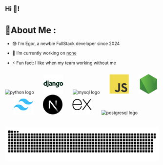 <h2 align="left">Hi 👋!</h2>

# 💫About Me :
- 😎 I'm Egor, a newbie FullStack developer since 2024

- 🔭 I’m currently working on <a href="#">none</a>

- ⚡ Fun fact: I like when my team working without me 

###

###

<div align="left">
  <img src="https://cdn.jsdelivr.net/gh/devicons/devicon/icons/python/python-original.svg" height="64" alt="python logo"  />
  <img width="24" />
  <img src="https://raw.githubusercontent.com/devicons/devicon/v2.16.0/icons/django/django-plain-wordmark.svg" height="64" alt="django logo" />
  <img width="24" />
  <img src="https://cdn.jsdelivr.net/gh/devicons/devicon/icons/mysql/mysql-original.svg" height="30" alt="mysql logo"  />
  <img width="24" />
  <img src="https://raw.githubusercontent.com/devicons/devicon/v2.16.0/icons/javascript/javascript-original.svg" height="64" alt="js logo"  />
  <img width="24" />
  <img src="https://raw.githubusercontent.com/devicons/devicon/6910f0503efdd315c8f9b858234310c06e04d9c0/icons/nodejs/nodejs-original.svg" height="64" alt="node logo"  />
  <img width="24" />
  <img src="https://raw.githubusercontent.com/devicons/devicon/6910f0503efdd315c8f9b858234310c06e04d9c0/icons/tailwindcss/tailwindcss-original.svg" height="64" alt="node logo"  />
  <img width="24" />
  <img src="https://raw.githubusercontent.com/devicons/devicon/6910f0503efdd315c8f9b858234310c06e04d9c0/icons/nextjs/nextjs-original.svg" height="64" alt="node logo"  />
  <img width="24" />
  <img src="https://raw.githubusercontent.com/devicons/devicon/6910f0503efdd315c8f9b858234310c06e04d9c0/icons/express/express-original.svg" height="64" alt="node logo"  />
  <img width="24" />
  <img src="https://cdn.jsdelivr.net/gh/devicons/devicon/icons/postgresql/postgresql-original.svg" height="64" alt="postgresql logo"  />
</div>

###

<br clear="both">

<img src="https://raw.githubusercontent.com/megorka/megorka/output/snake.svg" alt="Snake animation" />

###

